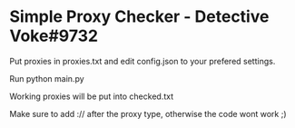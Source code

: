 # Simple Proxy Checker - Detective Voke#9732

Put proxies in proxies.txt and edit config.json to your prefered settings.

Run python main.py

Working proxies will be put into checked.txt

Make sure to add :// after the proxy type, otherwise the code wont work ;)
